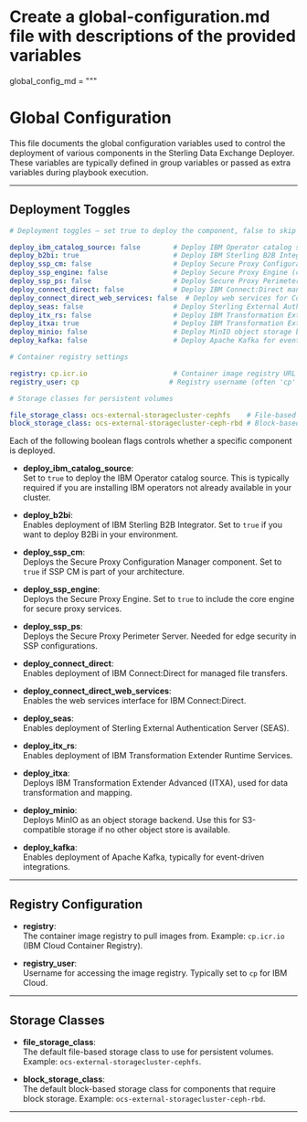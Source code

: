 # Create a global-configuration.md file with descriptions of the provided variables

global_config_md = """
# Global Configuration

This file documents the global configuration variables used to control the deployment of various components in the Sterling Data Exchange Deployer. These variables are typically defined in group variables or passed as extra variables during playbook execution.

---

## Deployment Toggles

```yaml
# Deployment toggles — set true to deploy the component, false to skip

deploy_ibm_catalog_source: false        # Deploy IBM Operator catalog source for IBM operators
deploy_b2bi: true                       # Deploy IBM Sterling B2B Integrator
deploy_ssp_cm: false                    # Deploy Secure Proxy Configuration Manager (SSP CM)
deploy_ssp_engine: false                # Deploy Secure Proxy Engine (core SSP service)
deploy_ssp_ps: false                    # Deploy Secure Proxy Perimeter Server (SSP PS)
deploy_connect_direct: false            # Deploy IBM Connect:Direct managed file transfer
deploy_connect_direct_web_services: false  # Deploy web services for Connect:Direct
deploy_seas: false                      # Deploy Sterling External Authentication Server (SEAS)
deploy_itx_rs: false                    # Deploy IBM Transformation Extender Runtime Services
deploy_itxa: true                       # Deploy IBM Transformation Extender Advanced (ITXA)
deploy_minio: false                     # Deploy MinIO object storage backend
deploy_kafka: false                     # Deploy Apache Kafka for event-driven messaging

# Container registry settings

registry: cp.icr.io                     # Container image registry URL
registry_user: cp                      # Registry username (often 'cp' for IBM Cloud)

# Storage classes for persistent volumes

file_storage_class: ocs-external-storagecluster-cephfs    # File-based storage class
block_storage_class: ocs-external-storagecluster-ceph-rbd # Block-based storage class
```

Each of the following boolean flags controls whether a specific component is deployed.

- **deploy_ibm_catalog_source**:  
  Set to `true` to deploy the IBM Operator catalog source. This is typically required if you are installing IBM operators not already available in your cluster.

- **deploy_b2bi**:  
  Enables deployment of IBM Sterling B2B Integrator. Set to `true` if you want to deploy B2Bi in your environment.

- **deploy_ssp_cm**:  
  Deploys the Secure Proxy Configuration Manager component. Set to `true` if SSP CM is part of your architecture.

- **deploy_ssp_engine**:  
  Deploys the Secure Proxy Engine. Set to `true` to include the core engine for secure proxy services.

- **deploy_ssp_ps**:  
  Deploys the Secure Proxy Perimeter Server. Needed for edge security in SSP configurations.

- **deploy_connect_direct**:  
  Enables deployment of IBM Connect:Direct for managed file transfers.

- **deploy_connect_direct_web_services**:  
  Enables the web services interface for IBM Connect:Direct.

- **deploy_seas**:  
  Enables deployment of Sterling External Authentication Server (SEAS).

- **deploy_itx_rs**:  
  Enables deployment of IBM Transformation Extender Runtime Services.

- **deploy_itxa**:  
  Deploys IBM Transformation Extender Advanced (ITXA), used for data transformation and mapping.

- **deploy_minio**:  
  Deploys MinIO as an object storage backend. Use this for S3-compatible storage if no other object store is available.

- **deploy_kafka**:  
  Enables deployment of Apache Kafka, typically for event-driven integrations.

---

## Registry Configuration

- **registry**:  
  The container image registry to pull images from. Example: `cp.icr.io` (IBM Cloud Container Registry).

- **registry_user**:  
  Username for accessing the image registry. Typically set to `cp` for IBM Cloud.

---

## Storage Classes

- **file_storage_class**:  
  The default file-based storage class to use for persistent volumes. Example: `ocs-external-storagecluster-cephfs`.

- **block_storage_class**:  
  The default block-based storage class for components that require block storage. Example: `ocs-external-storagecluster-ceph-rbd`.

---